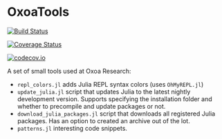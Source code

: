 # OxoaTools
[![Build Status](https://travis-ci.org/zgornel/OxoaTools.jl.svg?branch=master)](https://travis-ci.org/zgornel/OxoaTools.jl)

[![Coverage Status](https://coveralls.io/repos/zgornel/OxoaTools.jl/badge.svg?branch=master&service=github)](https://coveralls.io/github/zgornel/OxoaTools.jl?branch=master)

[![codecov.io](http://codecov.io/github/zgornel/OxoaTools.jl/coverage.svg?branch=master)](http://codecov.io/github/zgornel/OxoaTools.jl?branch=master)


A set of small tools used at Oxoa Research:
 - `repl_colors.jl` adds Julia REPL syntax colors (uses `OhMyREPL.jl`)
 - `update_julia.jl` script that updates Julia to the latest nightly development version. Supports specifying the installation folder and whether to precompile and update packages or not.
 - `download_julia_packages.jl` script that downloads all registered Julia packages. Has an option to created an archive out of the lot.
 - `patterns.jl` interesting code snippets.
